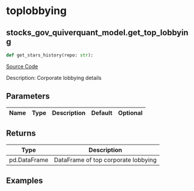 # toplobbying

## stocks_gov_quiverquant_model.get_top_lobbying

```python
def get_stars_history(repo: str):
```
[Source Code](https://github.com/OpenBB-finance/OpenBBTerminal/tree/main/openbb_terminal/stocks/government/quiverquant_model.py#L357)

Description: Corporate lobbying details

## Parameters

| Name | Type | Description | Default | Optional |
| ---- | ---- | ----------- | ------- | -------- |

## Returns

| Type | Description |
| ---- | ----------- |
| pd.DataFrame | DataFrame of top corporate lobbying |

## Examples


